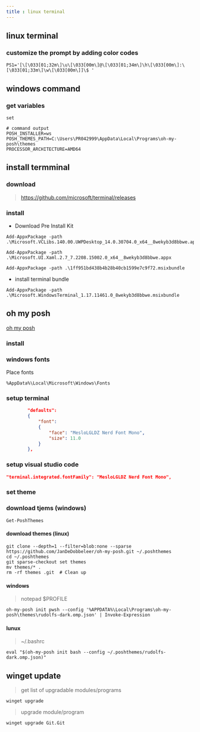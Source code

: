 ```yaml
---
title : linux terminal
---
```


## linux terminal

### customize the prompt by adding color codes

```shell
PS1='[\[\033[01;32m\]\u\[\033[00m\]@\[\033[01;34m\]\h\[\033[00m\]:\[\033[01;33m\]\w\[\033[00m\]]\$ '

```

## windows command 

### get variables

```shell
set
```

```shell
# command output
POSH_INSTALLER=ws
POSH_THEMES_PATH=C:\Users\PR042999\AppData\Local\Programs\oh-my-posh\themes
PROCESSOR_ARCHITECTURE=AMD64

```


## install termminal

### download 

> https://github.com/microsoft/terminal/releases

### install 

- Download Pre Install Kit

```shell
Add-AppxPackage -path .\Microsoft.VCLibs.140.00.UWPDesktop_14.0.30704.0_x64__8wekyb3d8bbwe.appx

Add-AppxPackage -path .\Microsoft.UI.Xaml.2.7_7.2208.15002.0_x64__8wekyb3d8bbwe.appx

Add-AppxPackage -path .\1ff951bd438b4b28b40cb1599e7c9f72.msixbundle

```

- install terminal bundle

```shell
Add-AppxPackage -path .\Microsoft.WindowsTerminal_1.17.11461.0_8wekyb3d8bbwe.msixbundle
```

## oh my posh

[oh my posh](https://ohmyposh.dev/docs/)

### install

### windows fonts

Place fonts

```shell
%AppData%\Local\Microsoft\Windows\Fonts
```

### setup terminal

```json
        "defaults": 
        {
            "font": 
            {
                "face": "MesloLGLDZ Nerd Font Mono",
                "size": 11.0
            }
        },
```

### setup visual studio code

```json
"terminal.integrated.fontFamily": "MesloLGLDZ Nerd Font Mono",
```

### set theme

### download tjems (windows)

```shell
Get-PoshThemes
```

#### download themes (linux)

```shell
git clone --depth=1 --filter=blob:none --sparse https://github.com/JanDeDobbeleer/oh-my-posh.git ~/.poshthemes
cd ~/.poshthemes
git sparse-checkout set themes
mv themes/* .
rm -rf themes .git  # Clean up
```

#### windows 

> notepad $PROFILE

```shell
oh-my-posh init pwsh --config '%APPDATA%\Local\Programs\oh-my-posh\themes\rudolfs-dark.omp.json' | Invoke-Expression
```

#### lunux

> ~/.bashrc

```shell
eval "$(oh-my-posh init bash --config ~/.poshthemes/rudolfs-dark.omp.json)"
```

## winget update

> get list of upgradable modules/programs

```shell
winget upgrade
```

> upgrade module/program

```bash
winget upgrade Git.Git
```

